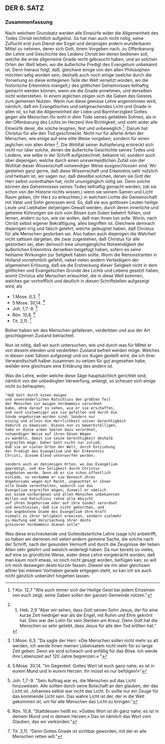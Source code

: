 <!-- Seite 163 -->

DER 6. SATZ
-----------

### Zusammenfassung ###

Nach welchem Grundsatz werden alle Einwürfe
wider die Allgemeinheit des Todes Christi leichtlich 
aufgelöst. So hat man auch nicht nötig,
seine Zuflucht erst zum Dienst der Engel und derjenigen 
andern wunderbaren Mittel zu nehmen, deren 
sich Gott, ihrem Vorgeben nach, zu Offenbarung 
der Lehre und Geschichte des Leidens Christi
bei denen bedienen soll, welche die erste allgemeine<!-- seite 31 -->
Gnade recht gebraucht haben, und an solchen Orten 
der Welt leben, wo die äußerliche Predigt des
Evangelium unbekannt ist. Denn hieraus folgt, daß,
gleichwie einige von den alten Philosophen möchten
selig worden sein, deshalb auch noch einige (welche
durch die Vorsehung an diese entlegenen Teile
der Welt versetzt worden, wo die historische Erkenntnis 
mangelt,) des göttlichen Geheimnisses
teilhaftig gemacht werden können, wenn sie die
Gnade annehmen, und derselben nicht widerstehen.
In einem jeglichen zeigen sich die Gaben des
Geistes zum gemeinen Nutzen. Wenn nun diese 
gewisse Lehre angenommen wird, nämlich, daß ein
Evangelisches und seligmachendes Licht und Gnade
in allen ist, so hat die Allgemeinheit der Liebe und
Barmherzigkeit Gottes gegen alle Menschen (fo
wohl in dem Tode seines geliebten Sohnes, als
in der Offenbarung des  Lichts im Herzen) ihre
Richtigkeit, und  steht wider alle Einwürfe derer,
die solche leugnen, fest und unbeweglich [^a_pre_06-satz_01]. Darum
hat Christus für alle den Tod geschmeckt. Nicht
nur für allerlei Arten der Menschen, wie einige auf
eine eitle Weise vorgeben; sondern für einen jeglichen 
von allen Arten [^a_pre_06-satz_02]. Die Wohltat seiner
Aufopferung erstreckt sich nicht nur über solche, denen
die äußerliche Geschichte seines Todes und Leidens,
wie selbe in der Schrift aufgezeichnet, bekannt ist;
sondern auch über diejenigen, welche durch einen unsvermeidlichen 
Zufall von der Wohltat dieser Wissenschaft 
notwendiger Weise ausgeschlossen sind.
Wir gestehen ganz gerne, daß diese Wissenschaft
und Erkenntnis sehr nützlich und heilsam ist, wir
sagen nur, daß dieselbe solchen, denen sie Gott der
Herr selbst vorenthalten hat, nicht unumgänglich
nötig sei. Denn solche können des Geheimnisses
seines Todes teilhaftig gemacht werden, (ob sie<!-- seite 32 -->
schon von der Historie nichts wissen,) wenn sie seinem 
Samen und Licht Raum geben, (ihr Herz zu erleuchten,)
in welchem Lichte die Gemeinschaft mit 
Vater und Sohn genossen wird. So, daß sie aus 
gottlosen Leuten heilige Leute und Liebhaber derjenigen 
Gewalt werden, durch deren innerliche und 
geheime Kührungen sie sich vom Bösen zum Guten 
bekehrt fühlen, und lernen, andern zu tun, 
wie sie wollen, daß man ihnen tun solle. Worin, 
nach Christi selbst eigener Bekräftigung, 
alles begriffen ist. Gleichwie demnach diejenigen
irrig und falsch gelehrt, welche geleugnet haben, 
daß Christus für alle Menschen gestorben sei. Also 
haben auch diejenigen die Wahrheit nicht sattsam 
dargetan, die zwar zugestehen, daß Christus 
für alle gestorben sei, aber dennoch eine unumgängliche 
Notwendigkeit der äußerlichen Erkenntnis
derselben beigefügt haben, sofern es seine 
heilsame Wirkungen zur Seligkeit haben sollte. 
Worin die Remonstranten in Holland 
vornehmlich gefehlt, nebst vielen andern Verteidigern 
der allgemeinen Erlösung, daß sie die Erstreckung 
dieser Seligkeit nicht in dem göttlichen 
und Evangelischen Grunde des Lichts und Lebens 
gesetzt haben, womit Christus alle Menschen erleuchtet, 
die in diese Welt kommen, welches 
gar vortrefflich und deutlich in diesen Schriftstellen 
aufgezeigt wird, als

- 1.Mose. 6,3. [^a_pre_06-satz_03]
- 5.Mose. 30,14. [^a_pre_06-satz_04]
- Joh. 1,7.-9. [^a_pre_06-satz_05]
- Rön. 10,8. [^a_pre_06-satz_06]
- Tit. 2,11. [^a_pre_06-satz_07]

<!-- TODO: Ab hier muss noch korrigiert werden -->

Bisher haben wir des Menschen gefallenen, verderbten
und aus der Art geschlagenen Zustand betrachtet.

Nun ist nötig, daß wir auch untersuchen, wie
und durch was für Mittel er von diesem elenden
und verderbten Zustand  befreit werden möge.
Welches in diesen zwei Sätzen aufgezeigt und vor
Augen gestellt wird, die ich ihrer Verwandtschaft
halber zusammen zu setzen für gut angesehen habe,
weilder eine gleichsam eine Erklärung des andern ist.

Was die Lehre, wider welche diese Säge hauptsächlich
gerichtet sind, nämlich von der unbedingten
Verwerfung, anlangt, so scheuen sich einige
nicht zu behaupten, 

    "daß Gott durch einen ewigen
    und unveränderlichen Ratschluss den größten Teil
    der Menschen zur ewigen Verdammnis verordnet
    babe, ohne darauf zu sehen, wie er sie erschaffen,
    und noch vielweniger wie sie gefallen und durch die
    Sünde ungehorsam worden sind; Sondern nur
    einzig und allein die Herrlichkeit seiner Gerechtigkeit
    dadurch zu beweisen. Dieses nun zu bewerkstelligen,
    habe er diese armen Seelen dazu verordnet, 
    notwendiger Weise auf ihren bösen Wegen
    zu wandeln, damit sie seine Gerechtigkeit deshalb
    ergreifen möge. Daher Gott nicht nur zuließ,
    daß sie an vielen Orten der Welt, durch Entziehung
    der Predigt des Evangelium und der Erkenntnis
    Christi, diesem Elend unterworfen werden; 
<!-- Seite 166 -->
    sondern auch an denjenigen Orten, wo das Evangelium
    gepredigt, und die Seligkeit durch Christus
    angeboten werde. Denn ob er sie schon öffentlich
    einlade, so verdamme er sie dennoch ihres
    Ungehorsams wegen mit Recht, ungeachtet er ihnen
    alle Gnade vorenthalten, wodurch sie das
    Evangelium ergreifen mögen; dieweil er nämlich
    aus einem verborgenen und allen Menschen unbekannten
    Willen und Ratschluss (ohne alle Absicht
    auf ihren Ungehorsam oder auf ihre Sünde) verordnet
    und beschlossen, daß sie nicht gehorchen, und
    die angebotene Gnade des Evangelium ihre Kraft
    niemals zu ihrer Seligkeit erweisen, sondern vielmehr
    zu Häufung umd Verursachung ihrer desto
    grösseren Verdammnis dienen solle"

Was diese erschreckende und Gotteslästerliche
Lehre (sage ich) anbetrifft, so haben wir darinnen
mit vielen andern gemeine Sache, die solche nach
der Schrift, nach der gesunden Vernunft und durch
die Zeugnisse der lieben Alten sehr gelehrt und weislich
widerlegt haben. Da nun bereits so vieles,
auf eine so gründliche Weise, wider diese Lehre vorgebracht
worden, daß man kaum noch etwas, so noch
nicht gesagt worden, beifügen kan; so will ich mich
deswegen desto kürzer fassen. Dieweil sie mir aber
gleichsam allhier bei meinem Vorhaben gerade entgegen
steht, so kan ich sie auch nicht gänzlich unberührt
hingehen lassen.


<!-- Fußnoten -->

[^a_pre_06-satz_01]: 1 Kor. 12,7 "Wie auch immer sich der Heilige Geist bei jedem Einzelnen von euch zeigt, seine Gaben sollen der ganzen Gemeinde nützen."

[^a_pre_06-satz_02]: 1. Heb. 2,9 "Aber wir sehen, dass Gott seinen Sohn Jesus, der für eine kurze Zeit niedriger war als die Engel, mit Ruhm und Ehre gekrönt hat. Dies war der Lohn für sein Sterben am Kreuz. Denn Gott hat die Menschen so sehr geliebt, dass Jesus für alle den Tod erlitten hat."

[^a_pre_06-satz_03]: 1.Mose. 6,3. "Da sagte der Herr: »Die Menschen sollen nicht mehr so alt werden, ich werde ihnen meinen Lebensatem nicht mehr für so lange Zeit geben. Denn sie sind schwach und anfällig für das Böse. Ich werde ihre Lebenszeit auf 120 Jahre begrenzen.« "
[^a_pre_06-satz_04]: 5.Mose. 30,14.  "Im Gegenteil: Gottes Wort ist euch ganz nahe; es ist in eurem Mund und in eurem Herzen. Ihr müsst es nur befolgen!«"
[^a_pre_06-satz_05]: Joh. 1,7.-9. "Sein Auftrag war es, die Menschen auf das Licht hinzuweisen. Alle sollten durch seine Botschaft an den glauben, der das Licht ist. Johannes selbst war nicht das Licht. Er sollte nur ein Zeuge für das kommende Licht sein. Das wahre Licht ist der, der in die Welt gekommen ist, um für alle Menschen das Licht zu bringen."
[^a_pre_06-satz_06]: Rön. 10,8. "Stattdessen heißt es: »Gottes Wort ist dir ganz nahe; es ist in deinem Mund und in deinem Herzen.« Das ist nämlich das Wort vom Glauben, das wir verkünden."
[^a_pre_06-satz_07]: Tit. 2,11. "Denn Gottes Gnade ist sichtbar geworden, mit der er alle Menschen retten will."